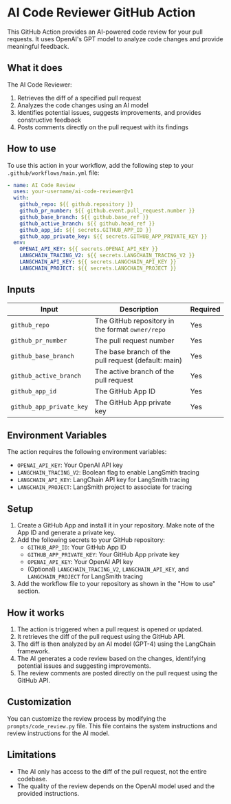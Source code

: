 # AI Code Reviewer GitHub Action

This GitHub Action provides an AI-powered code review for your pull requests. It uses OpenAI's GPT model to analyze code changes and provide meaningful feedback.

## What it does

The AI Code Reviewer:

1. Retrieves the diff of a specified pull request
2. Analyzes the code changes using an AI model
3. Identifies potential issues, suggests improvements, and provides constructive feedback
4. Posts comments directly on the pull request with its findings

## How to use

To use this action in your workflow, add the following step to your `.github/workflows/main.yml` file:

```yaml
- name: AI Code Review
  uses: your-username/ai-code-reviewer@v1
  with:
    github_repo: ${{ github.repository }}
    github_pr_number: ${{ github.event.pull_request.number }}
    github_base_branch: ${{ github.base_ref }}
    github_active_branch: ${{ github.head_ref }}
    github_app_id: ${{ secrets.GITHUB_APP_ID }}
    github_app_private_key: ${{ secrets.GITHUB_APP_PRIVATE_KEY }}
  env:
    OPENAI_API_KEY: ${{ secrets.OPENAI_API_KEY }}
    LANGCHAIN_TRACING_V2: ${{ secrets.LANGCHAIN_TRACING_V2 }}
    LANGCHAIN_API_KEY: ${{ secrets.LANGCHAIN_API_KEY }}
    LANGCHAIN_PROJECT: ${{ secrets.LANGCHAIN_PROJECT }}
```

## Inputs

| Input | Description | Required |
|-------|-------------|----------|
| `github_repo` | The GitHub repository in the format `owner/repo` | Yes |
| `github_pr_number` | The pull request number | Yes |
| `github_base_branch` | The base branch of the pull request (default: main) | Yes |
| `github_active_branch` | The active branch of the pull request | Yes |
| `github_app_id` | The GitHub App ID | Yes |
| `github_app_private_key` | The GitHub App private key | Yes |

## Environment Variables

The action requires the following environment variables:

- `OPENAI_API_KEY`: Your OpenAI API key
- `LANGCHAIN_TRACING_V2`: Boolean flag to enable LangSmith tracing
- `LANGCHAIN_API_KEY`: LangChain API key for LangSmith tracing
- `LANGCHAIN_PROJECT`: LangSmith project to associate for tracing

## Setup

1. Create a GitHub App and install it in your repository. Make note of the App ID and generate a private key.
2. Add the following secrets to your GitHub repository:
   - `GITHUB_APP_ID`: Your GitHub App ID
   - `GITHUB_APP_PRIVATE_KEY`: Your GitHub App private key
   - `OPENAI_API_KEY`: Your OpenAI API key
   - (Optional) `LANGCHAIN_TRACING_V2`, `LANGCHAIN_API_KEY`, and `LANGCHAIN_PROJECT` for LangSmith tracing
3. Add the workflow file to your repository as shown in the "How to use" section.

## How it works

1. The action is triggered when a pull request is opened or updated.
2. It retrieves the diff of the pull request using the GitHub API.
3. The diff is then analyzed by an AI model (GPT-4) using the LangChain framework.
4. The AI generates a code review based on the changes, identifying potential issues and suggesting improvements.
5. The review comments are posted directly on the pull request using the GitHub API.

## Customization

You can customize the review process by modifying the `prompts/code_review.py` file. This file contains the system instructions and review instructions for the AI model.

## Limitations

- The AI only has access to the diff of the pull request, not the entire codebase.
- The quality of the review depends on the OpenAI model used and the provided instructions.
